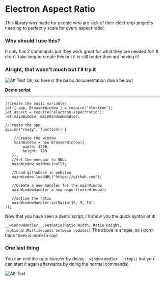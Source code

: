 # Electron Aspect Ratio
This library was made for people who are sick of their electronjs projects needing to perfectly scale for every aspect ratio!
### Why should I use this?
It only has 2 commands but they work great for what they are needed for!
It didn't take long to create this but it is still better then not having it!
### Alright, that wasn't much but I'll try it

![Alt Text](https://media.giphy.com/media/CjmvTCZf2U3p09Cn0h/giphy.gif)
Ok, so here is the basic documentation down below!

**Demo script**
****
```
//Create the basic variables
let { app, BrowserWindow } = require("electron");
let aspect = require("electron-aspectratio");
let mainWindow, mainWindowHandler;

//Create the app
app.on("ready", function() {

    //Create the window
    mainWindow = new BrowserWindow({
        width: 1280,
        height: 720
   }); 
   //Set the menubar to NULL
   mainWindow.setMenu(null);
   
   //Load githubocm in webview
   mainWindow.loadURL("https://github.com");
   
   //Create a new handler for the mainWindow
   mainWindowHandler = new aspect(mainWindow);
   
   //define the ratio
   mainWindowHandler.setRatio(16, 9, 10);
});
```
Now that you have seen a demo script, I'll show you the quick syntax of it!

```__windowHandler__.setRatio(Ratio Width, Ratio Height, [optional]Milliseconds between updates)```
The above is simple, so I don't think there is more to say!

### One last thing
You can end the ratio handler by doing
```__windowHandler__.stop()```
but you can start it again afterwards by doing the normal commands!

![Alt Text](https://media.giphy.com/media/2t9sddFwLHT5fhuT7g/giphy.gif)
